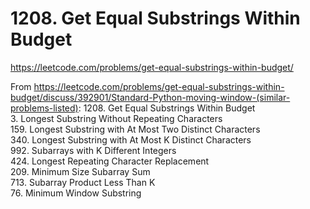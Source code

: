 # 1208. Get Equal Substrings Within Budget

https://leetcode.com/problems/get-equal-substrings-within-budget/


From https://leetcode.com/problems/get-equal-substrings-within-budget/discuss/392901/Standard-Python-moving-window-(similar-problems-listed): 
1208. Get Equal Substrings Within Budget <br/>
3. Longest Substring Without Repeating Characters <br/>
159. Longest Substring with At Most Two Distinct Characters <br/>
340. Longest Substring with At Most K Distinct Characters <br/>
992. Subarrays with K Different Integers <br/>
424. Longest Repeating Character Replacement <br/>
209. Minimum Size Subarray Sum <br/>
713. Subarray Product Less Than K <br/>
76. Minimum Window Substring <br/>